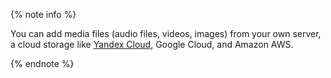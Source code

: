 {% note info %}

You can add media files (audio files, videos, images) from your own server, a cloud storage like [Yandex&#160;Cloud](../../../../guide/concepts/use-object-storage.md), Google Cloud, and Amazon AWS.

{% endnote %}